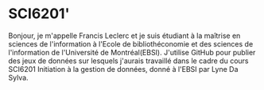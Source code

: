 # SCI6201'
Bonjour, je m'appelle Francis Leclerc et je suis étudiant à la maîtrise en sciences de l'information à l'Ecole de bibliothéconomie et des sciences de l'information de 
l'Université de Montréal(EBSI). J'utilise GitHub pour publier des jeux de données sur lesquels 
j'aurais travaillé dans le cadre du cours SCI6201 Initiation à la gestion de données, donné à l'EBSI par Lyne Da Sylva. 
